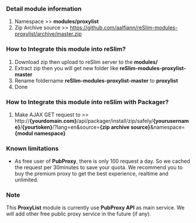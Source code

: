 ### Detail module information

1. Namespace >> **modules/proxylist**
2. Zip Archive source >> 
    https://github.com/aalfiann/reSlim-modules-proxylist/archive/master.zip

### How to Integrate this module into reSlim?

1. Download zip then upload to reSlim server to the **modules/**
2. Extract zip then you will get new folder like **reSlim-modules-proxylist-master**
3. Rename foldername **reSlim-modules-proxylist-master** to **proxylist**
4. Done

### How to Integrate this module into reSlim with Packager?

1. Make AJAX GET request to >>
    http://**{yourdomain.com}**/api/packager/install/zip/safely/**{yourusername}**/**{yourtoken}**/?lang=en&source=**{zip archive source}**&namespace=**{modul namespace}**

### Known limitations
 - As free user of **PubProxy**, there is only 100 request a day. So we cached the request per 30minutes to save your quota. We recommend you to buy the premium proxy to get the best experience, realtime and unlimited.

### Note
This **ProxyList** module is currently use **PubProxy API** as main service. We will add other free public proxy service in the future (if any). 